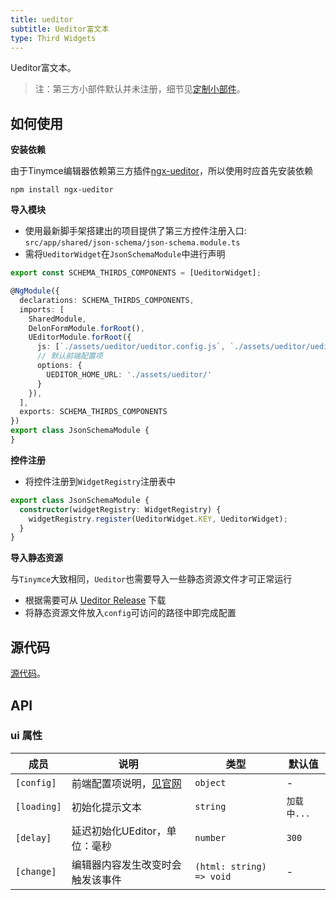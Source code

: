 ```yaml
---
title: ueditor
subtitle: Ueditor富文本
type: Third Widgets
---
```


Ueditor富文本。

> 注：第三方小部件默认并未注册，细节见[定制小部件](https://ng.yunzainfo.com/form/customize)。


## 如何使用

**安装依赖**

由于Tinymce编辑器依赖第三方插件[ngx-ueditor](https://github.com/cipchk/ngx-ueditor)，所以使用时应首先安装依赖

`npm install ngx-ueditor`

**导入模块**

- 使用最新脚手架搭建出的项目提供了第三方控件注册入口: `src/app/shared/json-schema/json-schema.module.ts`
- 需将`UeditorWidget`在`JsonSchemaModule`中进行声明

```ts
export const SCHEMA_THIRDS_COMPONENTS = [UeditorWidget];

@NgModule({
  declarations: SCHEMA_THIRDS_COMPONENTS,
  imports: [
    SharedModule,
    DelonFormModule.forRoot(),
    UEditorModule.forRoot({
      js: [`./assets/ueditor/ueditor.config.js`, `./assets/ueditor/ueditor.all.min.js`],
      // 默认前端配置项
      options: {
        UEDITOR_HOME_URL: './assets/ueditor/'
      }
    }),
  ],
  exports: SCHEMA_THIRDS_COMPONENTS
})
export class JsonSchemaModule {
}
```

**控件注册**

- 将控件注册到`WidgetRegistry`注册表中

```ts
export class JsonSchemaModule {
  constructor(widgetRegistry: WidgetRegistry) {
    widgetRegistry.register(UeditorWidget.KEY, UeditorWidget);
  }
}
```

**导入静态资源**

与`Tinymce`大致相同，`Ueditor`也需要导入一些静态资源文件才可正常运行

- 根据需要可从 [Ueditor Release](https://github.com/fex-team/ueditor/releases) 下载
- 将静态资源文件放入`config`可访问的路径中即完成配置


## 源代码

[源代码](https://github.com/hbyunzai/yelon/tree/master/packages/form/widgets-third/ueditor)。

## API

### ui 属性

| 成员 | 说明 | 类型 | 默认值 |
|----|----|----|-----|
| `[config]` | 前端配置项说明，[见官网](http://fex.baidu.com/ueditor/#start-config) | `object` | - |
| `[loading]` | 初始化提示文本 | `string` | `加载中...` |
| `[delay]` | 延迟初始化UEditor，单位：毫秒 | `number` | `300` |
| `[change]` | 编辑器内容发生改变时会触发该事件 | `(html: string) => void` | - |
